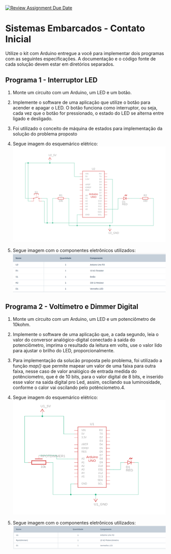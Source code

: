 [![Review Assignment Due Date](https://classroom.github.com/assets/deadline-readme-button-24ddc0f5d75046c5622901739e7c5dd533143b0c8e959d652212380cedb1ea36.svg)](https://classroom.github.com/a/sAi0TAQp)
# Sistemas Embarcados - Contato Inicial

Utilize o kit com Arduino entregue a você para implementar dois programas com as seguintes especificações. A documentação e o código fonte de cada solução devem estar em diretórios separados.


## Programa 1 - Interruptor LED

1. Monte um circuito com um Arduino, um LED e um botão.

2. Implemente o software de uma aplicação que utilize o botão para acender e apagar o LED. O botão funciona como interruptor, ou seja, cada vez que o botão for pressionado, o estado do LED se alterna entre ligado e desligado.

3. Foi utilizado o conceito de máquina de estados para implementação da solução do problema proposto

4. Segue imagem do esquemárico elétrico:
![](./Led/esquemaLed.png)

5. Segue imagem com o componentes eletrônicos utilizados:
![](./Led/itensLed.png)



## Programa 2 - Voltímetro e Dimmer Digital

1. Monte um circuito com um Arduino, um LED e um potenciômetro de 10kohm.

2. Implemente o software de uma aplicação que, a cada segundo, leia o valor do conversor analógico-digital conectado à saída do potenciômetro, imprima o resultado da leitura em volts, use o valor lido para ajustar o brilho do LED, proporcionalmente.

3. Para implementação da solucão proposta pelo problema, foi utilizado a função *map()* que permite mapear um valor de uma faixa para outra faixa, nesse caso de valor analógico de entrada medida do potênciometro, que é de 10 bits, para o valor digital de 8 bits, e inserido esse valor na saida digital pro Led, assim, oscilando sua luminosidade, conforme o calor vai oscilando pelo potênciometro.4. 

4. Segue imagem do esquemárico elétrico:
![](./dimmer/esquemaDimmer.png)

5. Segue imagem com o componentes eletrônicos utilizados:
![](./dimmer/ItensDimmer.png)
